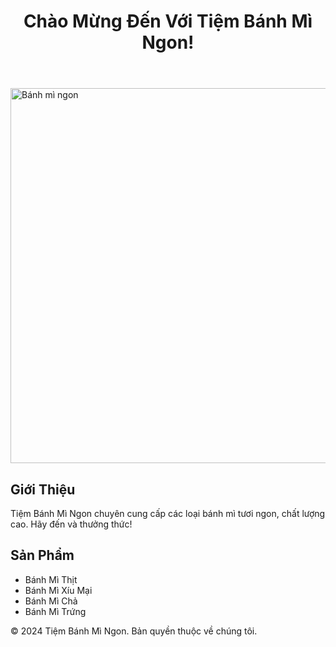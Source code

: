 <!DOCTYPE html>
<html lang="vi">
<head>
    <meta charset="UTF-8">
    <meta name="viewport" content="width=device-width, initial-scale=1.0">
    <title>Tiệm Bánh Mì Ngon</title>
    <link rel="stylesheet" href="styles.css">
</head>
<body>
    <header>
        <h1>Chào Mừng Đến Với Tiệm Bánh Mì Ngon!</h1>
    </header>
    <main>
        <section class="intro">
            <img src="banhmi.jpg" alt="Bánh mì ngon" width="600">
            <h2>Giới Thiệu</h2>
            <p>Tiệm Bánh Mì Ngon chuyên cung cấp các loại bánh mì tươi ngon, chất lượng cao. Hãy đến và thưởng thức!</p>
        </section>
        <section class="products">
            <h2>Sản Phẩm</h2>
            <ul>
                <li>Bánh Mì Thịt</li>
                <li>Bánh Mì Xíu Mại</li>
                <li>Bánh Mì Chả</li>
                <li>Bánh Mì Trứng</li>
            </ul>
        </section>
    </main>
    <footer>
        <p>&copy; 2024 Tiệm Bánh Mì Ngon. Bản quyền thuộc về chúng tôi.</p>
    </footer>
</body>
</html>
